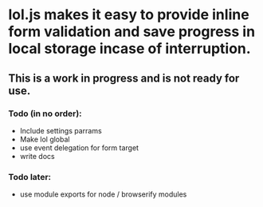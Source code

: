 # lol.js makes it easy to provide inline form validation and save progress in local storage incase of interruption.

## This is a work in progress and is not ready for use.

### Todo (in no order):
- Include settings parrams
- Make lol global
- use event delegation for form target
- write docs

### Todo later:
- use module exports for node / browserify modules